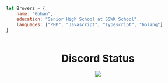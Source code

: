 ```js
let Broverz = {
    name: "Gohan",
    education: "Senior High School at SSWK School",
    languages: ["PHP", "Javascript", "Typescript", "Golang"]
}
```
<div style="display: flex; justify-content: center;">
<div>
    <h1 align="center">Discord Status</h1>
    <center>
    <img src="https://discord-readme-badge.vercel.app/api?id=810310312904884475" align="center">
    </center>
</div>
</div>
